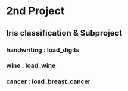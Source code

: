 # 2nd Project
     
## Iris classification & Subproject
### handwriting : load_digits
### wine : load_wine
### cancer : load_breast_cancer

